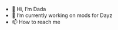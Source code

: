- 👋 Hi, I’m Dada
- 👷 I’m currently working on mods for Dayz
- 📫 How to reach me 

<!---
Dada09876/Dada09876 is a ✨ special ✨ repository because its `README.md` (this file) appears on your GitHub profile.
You can click the Preview link to take a look at your changes.
--->
